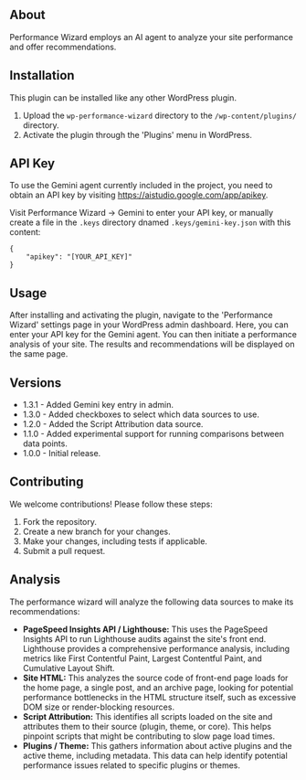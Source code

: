 ## About
Performance Wizard employs an AI agent to analyze your site performance and offer recommendations.

## Installation

This plugin can be installed like any other WordPress plugin.

1. Upload the `wp-performance-wizard` directory to the `/wp-content/plugins/` directory.
2. Activate the plugin through the 'Plugins' menu in WordPress.

## API Key
To use the Gemini agent currently included in the project, you need to obtain an API key by visiting https://aistudio.google.com/app/apikey.

Visit Performance Wizard -> Gemini to enter your API key, or manually create a file in the `.keys` directory dnamed `.keys/gemini-key.json` with this content:

```
{
	"apikey": "[YOUR_API_KEY]"
}
```
## Usage

After installing and activating the plugin, navigate to the 'Performance Wizard' settings page in your WordPress admin dashboard.  Here, you can enter your API key for the Gemini agent.  You can then initiate a performance analysis of your site. The results and recommendations will be displayed on the same page.

## Versions
* 1.3.1 - Added Gemini key entry in admin.
* 1.3.0 - Added checkboxes to select which data sources to use.
* 1.2.0 - Added the Script Attribution data source.
* 1.1.0 - Added experimental support for running comparisons between data points.
* 1.0.0 - Initial release.

## Contributing

We welcome contributions! Please follow these steps:

1. Fork the repository.
2. Create a new branch for your changes.
3. Make your changes, including tests if applicable.
4. Submit a pull request.

## Analysis
The performance wizard will analyze the following data sources to make its recommendations:
* **PageSpeed Insights API / Lighthouse:** This uses the PageSpeed Insights API to run Lighthouse audits against the site's front end.  Lighthouse provides a comprehensive performance analysis, including metrics like First Contentful Paint, Largest Contentful Paint, and Cumulative Layout Shift.
* **Site HTML:** This analyzes the source code of front-end page loads for the home page, a single post, and an archive page, looking for potential performance bottlenecks in the HTML structure itself, such as excessive DOM size or render-blocking resources.
* **Script Attribution:** This identifies all scripts loaded on the site and attributes them to their source (plugin, theme, or core). This helps pinpoint scripts that might be contributing to slow page load times.
* **Plugins / Theme:** This gathers information about active plugins and the active theme, including metadata. This data can help identify potential performance issues related to specific plugins or themes.
